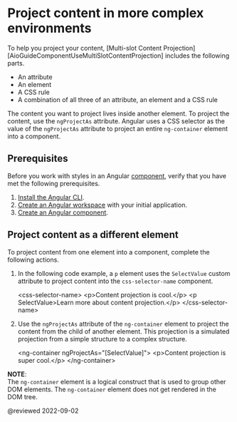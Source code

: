 # Project content in more complex environments

To help you project your content, [Multi-slot Content Projection][AioGuideComponentUseMultiSlotContentProjection] includes the following parts.

*   An attribute
*   An element
*   A CSS rule
*   A combination of all three of an attribute, an element and a CSS rule

The content you want to project lives inside another element.
To project the content, use the `ngProjectAs` attribute.
Angular uses a CSS selector as the value of the `ngProjectAs` attribute to project an entire `ng-container` element into a component.

## Prerequisites

Before you work with styles in an Angular [component][AioGuideGlossaryComponent], verify that you have met the following prerequisites.

1.  [Install the Angular CLI][AioGuideSetupLocalInstallTheAngularCli].
1.  [Create an Angular workspace][AioGuideSetupLocalCreateAWorkspaceAndInitialApplication] with your initial application.
1.  [Create an Angular component][AioGuideComponentCreateCli].

## Project content as a different element

To project content from one element into a component, complete the following actions.

1.  In the following code example, a `p` element uses the `SelectValue` custom attribute to project content into the `css-selector-name` component.

    <code-example format="html" header="Specify content using a custom attribute" language="html">

    &lt;css-selector-name&gt;
        &lt;p&gt;Content projection is cool.&lt;/p&gt;
        &lt;p SelectValue&gt;Learn more about content projection.&lt;/p&gt;
    &lt;/css-selector-name&gt;

    </code-example>

1.  Use the `ngProjectAs` attribute of the `ng-container` element to project the content from the child of another element.
    This projection is a simulated projection from a simple structure to a complex structure.

    <code-example format="html" header="Create content for ng-content element" language="html">

    &lt;ng-container ngProjectAs="[SelectValue]"&gt;
        &lt;p&gt;Content projection is super cool.&lt;/p&gt;
    &lt;/ng-container&gt;

    </code-example>

<div class="callout is-helpful">

**NOTE**: <br />
The `ng-container` element is a logical construct that is used to group other DOM elements.
The `ng-container` element does not get rendered in the DOM tree.

</div>

<!-- links -->

[AioGuideComponentCreateCli]: guide/component/component-create-cli "Create an Angular component | Angular"

[AioGuideGlossaryComponent]: guide/glossary#component "component - Glossary | Angular"

[AioGuideSetupLocalCreateAWorkspaceAndInitialApplication]: guide/setup-local#create-a-workspace-and-initial-application "Create a workspace and initial application - Setting up the local environment and workspace | Angular"
[AioGuideSetupLocalInstallTheAngularCli]: guide/setup-local#install-the-angular-cli "Install the Angular CLI - Setting up the local environment and workspace | Angular"

<!-- external links -->

<!-- end links -->

@reviewed 2022-09-02
